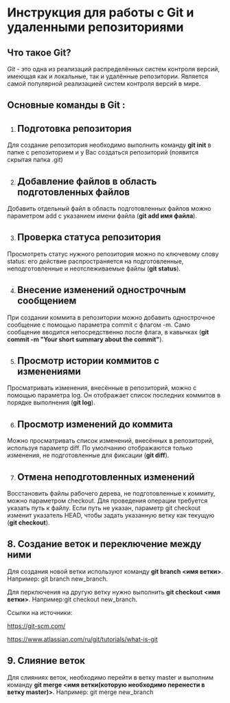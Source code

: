 # Инструкция для работы с Git и удаленными репозиториями

## Что такое Git?

*Git* - это одна из реализаций распределённых систем контроля версий, имеющая как и локальные, так и удалённые репозитории. Является самой популярной реализацией систем контроля версий в мире.

## **Основные команды в Git :**

1. ## Подготовка репозитория

Для создание репозитория необходимо выполнить команду **git init** в папке с репозиторием и у Вас создаться репозиторий (появится скрытая папка .git)


2. ## Добавление файлов в область подготовленных файлов

Добавить отдельный файл в область подготовленных файлов можно параметром add с указанием имени файла (**git add имя файла**).

3. ## Проверка статуса репозитория

Просмотреть статус нужного репозитория можно по ключевому слову status: его действие распространяется на подготовленные, неподготовленные и неотслеживаемые файлы (**git status**).

 4. ## Внесение изменений однострочным сообщением 

 При создании коммита в репозитории можно добавить однострочное сообщение с помощью параметра commit с флагом -m. Само сообщение вводится непосредственно после флага, в кавычках (**git commit -m "Your short summary about the commit"**).

5. ## Просмотр истории коммитов с изменениями

Просматривать изменения, внесённые в репозиторий, можно с помощью параметра log. Он отображает список последних коммитов в порядке выполнения (**git log**).

6. ## Просмотр изменений до коммита

Можно просматривать список изменений, внесённых в репозиторий, используя параметр diff. По умолчанию отображаются только изменения, не подготовленные для фиксации (**git diff**).


7. ## Отмена неподготовленных изменений

Восстановить файлы рабочего дерева, не подготовленные к коммиту, можно параметром checkout. Для проведения операции требуется указать путь к файлу. Если путь не указан, параметр git checkout изменит указатель HEAD, чтобы задать указанную ветку как текущую (**git checkout**).

## 8. Создание веток и переключение между ними

Для создания новой ветки используют команду **git branch <имя ветки>**. Например:
git branch new_branch.

Для перключения на другую ветку нужно выполнить **git checkout <имя ветки>**.
Например:git checkout new_branch.


Ссылки на источники:

https://git-scm.com/

https://www.atlassian.com/ru/git/tutorials/what-is-git



## 9. Слияние веток

Для слияниях веток, необходимо перейти в ветку master и выполним команду **git merge <имя ветки(которую необходимо перенести в ветку master)>**.
Например: git merge new_branch